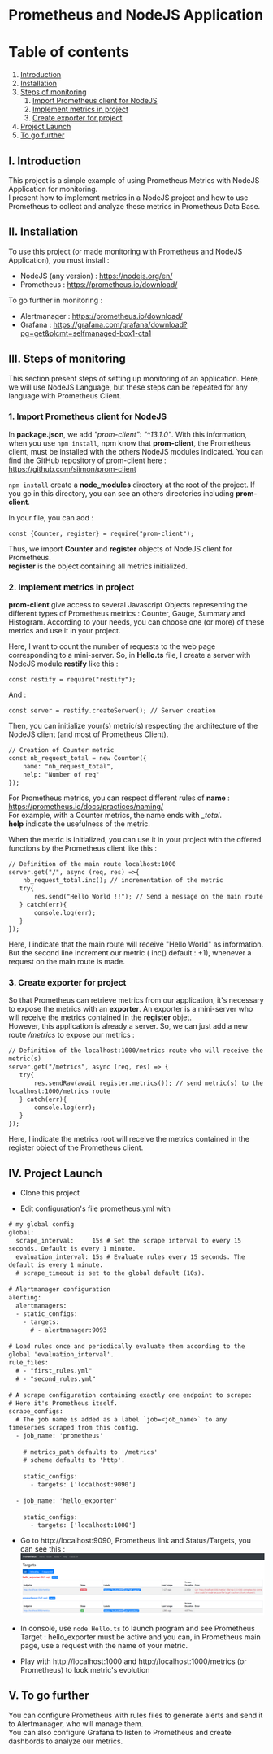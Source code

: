 # Prometheus and NodeJS Application 

# Table of contents

1. [Introduction](#i-introduction)
2. [Installation](#ii-installation)
3. [Steps of monitoring](#iii-steps-of-monitoring)
   1. [Import Prometheus client for NodeJS](#1-import-prometheus-client-for-nodejs)
   2. [Implement metrics in project](#2-implement-metrics-in-project)
   3. [Create exporter for project](#3-create-exporter-for-project)
4. [Project Launch](#iv-project-launch)
5. [To go further](#v-to-go-further)

## I. Introduction

This project is a simple example of using Prometheus Metrics with NodeJS Application
for monitoring.  
I present how to implement metrics in a NodeJS project and how to use Prometheus
to collect and analyze these metrics in Prometheus Data Base.

## II. Installation

To use this project (or made monitoring with Prometheus and NodeJS Application), you must install :  
- NodeJS (any version) : https://nodejs.org/en/
- Prometheus : https://prometheus.io/download/  
  
To go further in monitoring :  
  
- Alertmanager : https://prometheus.io/download/
- Grafana : https://grafana.com/grafana/download?pg=get&plcmt=selfmanaged-box1-cta1


## III. Steps of monitoring

This section present steps of setting up monitoring of an application. Here, we
will use NodeJS Language, but these steps can be repeated for any language with Prometheus Client.

### 1. Import Prometheus client for NodeJS

In **package.json**, we add _"prom-client": "^13.1.0"_. With this information, when
you use `npm install`, npm know that **prom-client**, the Prometheus client, must be installed
with the others NodeJS modules indicated.
You can find the GitHub repository of prom-client here : https://github.com/siimon/prom-client   

`npm install` create a **node_modules** directory at the root of the project. If you go
in this directory, you can see an others directories including **prom-client**.  

In your file, you can add :  
~~~~
const {Counter, register} = require("prom-client");
~~~~
Thus, we import **Counter** and **register** objects of NodeJS client for Prometheus.  
**register** is the object containing all metrics initialized.

### 2. Implement metrics in project

**prom-client** give access to several Javascript Objects representing the different
types of Prometheus metrics : Counter, Gauge, Summary and Histogram.
According to your needs, you can choose one (or more) of these metrics and use it in your project.  

Here, I want to count the number of requests to the web page corresponding to a mini-server. So, in
**Hello.ts** file, I create a server with NodeJS module **restify** like this :

~~~~
const restify = require("restify");
~~~~

And : 

~~~~
const server = restify.createServer(); // Server creation
~~~~

Then, you can initialize your(s) metric(s) respecting the architecture of the NodeJS client
(and most of Prometheus Client).

~~~~
// Creation of Counter metric
const nb_request_total = new Counter({
    name: "nb_request_total",
    help: "Number of req"
});
~~~~
For Prometheus metrics, you can respect different rules of **name** : https://prometheus.io/docs/practices/naming/  
For example, with a Counter metrics, the name ends with _\_total_.  
**help** indicate the usefulness of the metric.

When the metric is initialized, you can use it in your project with the offered
functions by the Prometheus client like this :
~~~~
// Definition of the main route localhost:1000
server.get("/", async (req, res) =>{
    nb_request_total.inc(); // incrementation of the metric
   try{
       res.send("Hello World !!"); // Send a message on the main route
   } catch(err){
       console.log(err);
   }
});
~~~~

Here, I indicate that the main route will receive "Hello World" as information. But
the second line increment our metric ( inc() default : +1), whenever a request on the main route is made.

### 3. Create exporter for project

So that Prometheus can retrieve metrics from our application, it's necessary to expose the metrics
with an **exporter**. An exporter is a mini-server who will receive the metrics contained in the **register**
objet.  
However, this application is already a server. So, we can just add a new route _/metrics_ to
expose our metrics :

~~~~
// Definition of the localhost:1000/metrics route who will receive the metric(s)
server.get("/metrics", async (req, res) => {
   try{
       res.sendRaw(await register.metrics()); // send metric(s) to the localhost:1000/metrics route
   } catch(err){
       console.log(err);
   }
});
~~~~

Here, I indicate the metrics root will receive the metrics contained in the register object of the Prometheus client.



## IV. Project Launch

- Clone this project
  

- Edit configuration's file prometheus.yml with 
~~~~
# my global config
global:
  scrape_interval:     15s # Set the scrape interval to every 15 seconds. Default is every 1 minute.
  evaluation_interval: 15s # Evaluate rules every 15 seconds. The default is every 1 minute.
  # scrape_timeout is set to the global default (10s).

# Alertmanager configuration
alerting:
  alertmanagers:
  - static_configs:
    - targets:
      # - alertmanager:9093

# Load rules once and periodically evaluate them according to the global 'evaluation_interval'.
rule_files:
  # - "first_rules.yml"
  # - "second_rules.yml"

# A scrape configuration containing exactly one endpoint to scrape:
# Here it's Prometheus itself.
scrape_configs:
  # The job name is added as a label `job=<job_name>` to any timeseries scraped from this config.
  - job_name: 'prometheus'

    # metrics_path defaults to '/metrics'
    # scheme defaults to 'http'.

    static_configs:
      - targets: ['localhost:9090']

  - job_name: 'hello_exporter'

    static_configs:
      - targets: ['localhost:1000']
~~~~


- Go to http://localhost:9090, Prometheus link and Status/Targets, you can see this :
![img.png](img.png)
  

- In console, use `node Hello.ts` to launch program and see Prometheus Target :
  hello_exporter must be active and you can, in Prometheus main page, use a request with the name of your metric.
  
  
- Play with http://localhost:1000 and http://localhost:1000/metrics (or Prometheus) to look metric's evolution

## V. To go further

You can configure Prometheus with rules files to generate alerts and send it to Alertmanager, who will manage them.  
You can also configure Grafana to listen to Prometheus and create dashbords to analyze our metrics.